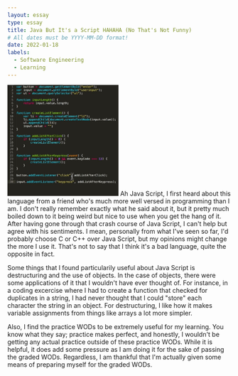 ```yaml
---
layout: essay
type: essay
title: Java But It's a Script HAHAHA (No That's Not Funny)
# All dates must be YYYY-MM-DD format!
date: 2022-01-18
labels:
  - Software Engineering
  - Learning
---
```


<img class="ui left circle floated image" src="../images/javascript.jpg" width="250" height="250">
Ah Java Script, I first heard about this language from a friend who's much more well versed in programming than I am. I don't really remember exactly what he said about it, but it pretty much boiled down to it being weird but nice to use when you get the hang of it. After having gone through that crash course of Java Script, I can't help but agree with his sentiments. I mean, personally from what I've seen so far, I'd probably choose C or C++ over Java Script, but my opinions might change the more I use it. That's not to say that I think it's a bad language, quite the opposite in fact.

Some things that I found particularily useful about Java Script is destructuring and the use of objects. In the case of objects, there were some applications of it that I wouldn't have ever thought of. For instance, in a coding excercise where I had to create a function that checked for duplicates in a string, I had never thought that I could "store" each character the string in an object. For destructuring, I like how it makes variable assignments from things like arrays a lot more simpler.

Also, I find the practice WODs to be extremely useful for my learning. You know what they say; practice makes perfect, and honestly, I wouldn't be getting any actual practice outside of these practice WODs. While it is helpful, it does add some pressure as I am doing it for the sake of passing the graded WODs. Regardless, I am thankful that I'm actually given some means of preparing myself for the graded WODs.
 
